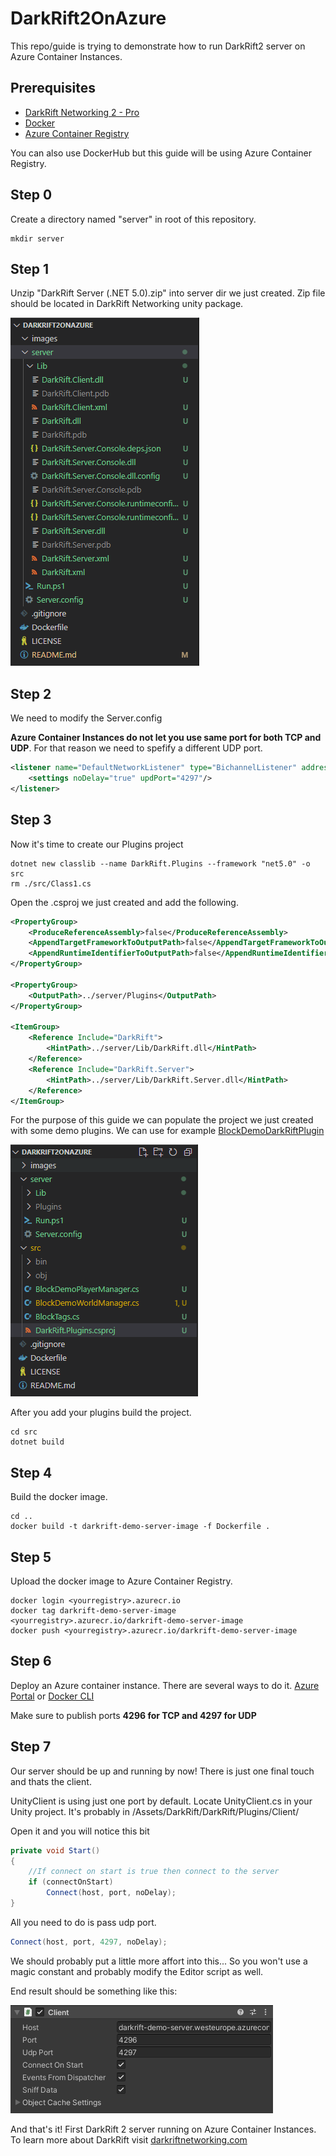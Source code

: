 # DarkRift2OnAzure
This repo/guide is trying to demonstrate how to run DarkRift2 server on Azure Container Instances.

## Prerequisites
 - [DarkRift Networking 2 - Pro](https://assetstore.unity.com/packages/tools/network/darkrift-networking-2-pro-95399)
 - [Docker](https://docs.docker.com/desktop/)
 - [Azure Container Registry](https://docs.microsoft.com/en-us/azure/container-registry/container-registry-get-started-portal#:~:text=Azure%20Container%20Registry%20is%20a,instance%20with%20the%20Azure%20portal.)

 You can also use DockerHub but this guide will be using Azure Container Registry.

## Step 0

Create a directory named "server" in root of this repository.

```
mkdir server
```

## Step 1
Unzip "DarkRift Server (.NET 5.0).zip" into server dir we just created. 
Zip file should be located in DarkRift Networking unity package.

![Content of server dir](images/server_dir.png)

## Step 2

We need to modify the Server.config

**Azure Container Instances do not let you use same port for both TCP and UDP**. 
For that reason we need to spefify a different UDP port.
```xml
<listener name="DefaultNetworkListener" type="BichannelListener" address="0.0.0.0" port="4296">
	<settings noDelay="true" updPort="4297"/>
</listener>
```

## Step 3
Now it's time to create our Plugins project
```
dotnet new classlib --name DarkRift.Plugins --framework "net5.0" -o src
rm ./src/Class1.cs
```
Open the .csproj we just created and add the following.
```xml
<PropertyGroup>
	<ProduceReferenceAssembly>false</ProduceReferenceAssembly>
	<AppendTargetFrameworkToOutputPath>false</AppendTargetFrameworkToOutputPath>
	<AppendRuntimeIdentifierToOutputPath>false</AppendRuntimeIdentifierToOutputPath>
</PropertyGroup>

<PropertyGroup>
	<OutputPath>../server/Plugins</OutputPath>
</PropertyGroup>

<ItemGroup>
	<Reference Include="DarkRift">
		<HintPath>../server/Lib/DarkRift.dll</HintPath>
	</Reference>
	<Reference Include="DarkRift.Server">
		<HintPath>../server/Lib/DarkRift.Server.dll</HintPath>
	</Reference>
</ItemGroup>
```

For the purpose of this guide we can populate the project we just created with some demo plugins.
We can use for example [BlockDemoDarkRiftPlugin](https://github.com/DarkRiftNetworking/BlockDemoDarkRiftPlugin/tree/master/BlockDemoDarkRiftPlugin)

![BlockDemo](images/block_demo.png)

After you add your plugins build the project.
```
cd src
dotnet build
```

## Step 4
Build the docker image.
```
cd ..
docker build -t darkrift-demo-server-image -f Dockerfile .
```

## Step 5
Upload the docker image to Azure Container Registry. 
```
docker login <yourregistry>.azurecr.io
docker tag darkrift-demo-server-image <yourregistry>.azurecr.io/darkrift-demo-server-image
docker push <yourregistry>.azurecr.io/darkrift-demo-server-image
```

## Step 6
Deploy an Azure container instance. There are several ways to do it.
[Azure Portal](https://docs.microsoft.com/en-us/azure/container-instances/container-instances-quickstart-portal)
or
[Docker CLI](https://docs.docker.com/cloud/aci-integration/)

Make sure to publish ports **4296 for TCP and 4297 for UDP**

## Step 7
Our server should be up and running by now! There is just one final touch and thats the client.

UnityClient is using just one port by default. Locate UnityClient.cs in your Unity project.
It's probably in /Assets/DarkRift/DarkRift/Plugins/Client/

Open it and you will notice this bit
```csharp
private void Start()
{
	//If connect on start is true then connect to the server
	if (connectOnStart)
		Connect(host, port, noDelay);
}
```

All you need to do is pass udp port.
```csharp
Connect(host, port, 4297, noDelay);
```

We should probably put a little more affort into this...
So you won't use a magic constant and probably modify the Editor script as well.

End result should be something like this:

![UnityClient](images/unity_client.png)

And that's it! First DarkRift 2 server running on Azure Container Instances.
To learn more about DarkRift visit [darkriftnetworking.com](https://www.darkriftnetworking.com/)